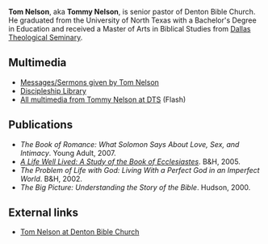 **Tom Nelson**, aka **Tommy Nelson**, is senior pastor of Denton
Bible Church. He graduated from the University of North Texas with
a Bachelor's Degree in Education and received a Master of Arts in
Biblical Studies from
[Dallas Theological Seminary](Dallas_Theological_Seminary "Dallas Theological Seminary").

## Multimedia

-   [Messages/Sermons given by Tom Nelson](http://www.dbcmedia.org/xcart/home.php?cat=257&sort=orderby&sort_direction=0)
-   [Discipleship Library](http://www.discipleshiplibrary.com/tom_nelson.php)
-   [All multimedia from Tommy Nelson at DTS](http://www.dts.edu/media/people/?namekey=Tommy_Nelson)
    (Flash)


## Publications

-   *The Book of Romance: What Solomon Says About Love, Sex, and Intimacy*.
    Young Adult, 2007.
-   *[A Life Well Lived: A Study of the Book of Ecclesiastes](http://books.google.com/books?id=1OyGM-MWQF4C&printsec=frontcover)*.
    B&H, 2005.
-   *The Problem of Life with God: Living With a Perfect God in an Imperfect World*.
    B&H, 2002.
-   *The Big Picture: Understanding the Story of the Bible*.
    Hudson, 2000.

## External links

-   [Tom Nelson at Denton Bible Church](http://www.dentonbible.org/index.php?pfile=aboutdbc&mfile=aboutdbclm&dir=aboutdbc)



